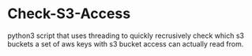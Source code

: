 # Check-S3-Access
python3 script that uses threading to quickly recrusively check which s3 buckets a set of aws keys with s3 bucket access can actually read from.

